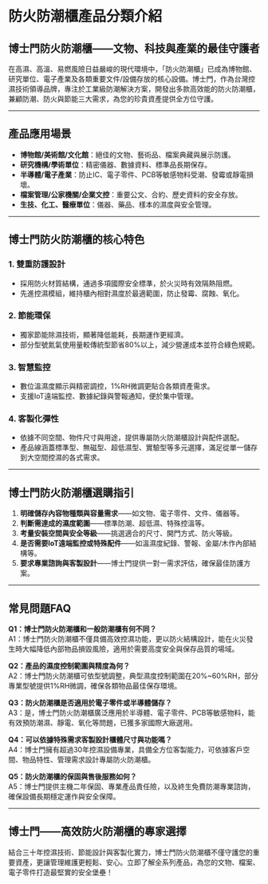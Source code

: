 # 防火防潮櫃產品分類介紹

## 博士門防火防潮櫃——文物、科技與產業的最佳守護者

在高濕、高溫、易燃風險日益嚴峻的現代環境中，「防火防潮櫃」已成為博物館、研究單位、電子產業及各類重要文件/設備存放的核心設備。博士門，作為台灣控濕技術領導品牌，專注於工業級防潮解決方案，開發出多款高效能的防火防潮櫃，兼顧防潮、防火與節能三大需求，為您的珍貴資產提供全方位守護。

---

## 產品應用場景

- **博物館/美術館/文化館**：絕佳的文物、藝術品、檔案典藏與展示防護。
- **研究機構/學術單位**：精密儀器、數據資料、標準品長期保存。
- **半導體/電子產業**：防止IC、電子零件、PCB等敏感物料受潮、發霉或靜電損壞。
- **檔案管理/公家機關/企業文控**：重要公文、合約、歷史資料的安全存放。
- **生技、化工、醫療單位**：儀器、藥品、樣本的濕度與安全管理。

---

## 博士門防火防潮櫃的核心特色

### 1. 雙重防護設計
- 採用防火材質結構，通過多項國際安全標準，於火災時有效隔熱阻燃。
- 先進控濕模組，維持櫃內相對濕度於最適範圍，防止發霉、腐蝕、氧化。

### 2. 節能環保
- 獨家節能除濕技術，顯著降低能耗，長期運作更經濟。
- 部分型號氮氣使用量較傳統型節省80%以上，減少營運成本並符合綠色規範。

### 3. 智慧監控
- 數位溫濕度顯示與精密調控，1%RH微調更貼合各類資產需求。
- 支援IoT遠端監控、數據紀錄與警報通知，便於集中管理。

### 4. 客製化彈性
- 依據不同空間、物件尺寸與用途，提供專屬防火防潮櫃設計與配件選配。
- 產品線涵蓋標準型、無磁型、超低濕型、實驗型等多元選擇，滿足從單一儲存到大空間控濕的各式需求。

---

## 博士門防火防潮櫃選購指引

1. **明確儲存內容物種類與容量需求**——如文物、電子零件、文件、儀器等。
2. **判斷需達成的濕度範圍**——標準防潮、超低濕、特殊控溫等。
3. **考量安裝空間與安全等級**——挑選適合的尺寸、開門方式、防火等級。
4. **是否需要IoT遠端監控或特殊配件**——如溫濕度紀錄、警報、金屬/木作內部結構等。
5. **要求專業諮詢與客製設計**——博士門提供一對一需求評估，確保最佳防護方案。

---

## 常見問題FAQ

**Q1：博士門防火防潮櫃和一般防潮櫃有何不同？**  
A1：博士門防火防潮櫃不僅具備高效控濕功能，更以防火結構設計，能在火災發生時大幅降低內部物品損毀風險，適用於需要高度安全與保存品質的場域。

**Q2：產品的濕度控制範圍與精度為何？**  
A2：博士門防火防潮櫃可依型號調整，典型濕度控制範圍在20%~60%RH，部分專業型號提供1%RH微調，確保各類物品最佳保存環境。

**Q3：防火防潮櫃是否適用於電子零件或半導體儲存？**  
A3：是，博士門防火防潮櫃廣泛應用於半導體、電子零件、PCB等敏感物料，能有效預防潮濕、靜電、氧化等問題，已獲多家國際大廠選用。

**Q4：可以依據特殊需求客製設計櫃體尺寸與功能嗎？**  
A4：博士門擁有超過30年控濕設備專業，具備全方位客製能力，可依據客戶空間、物品特性、管理需求設計專屬防火防潮櫃。

**Q5：防火防潮櫃的保固與售後服務如何？**  
A5：博士門提供主機二年保固、專業產品責任險，以及終生免費防潮專業諮詢，確保設備長期穩定運作與安全保障。

---

## 博士門——高效防火防潮櫃的專家選擇

結合三十年控濕技術、節能設計與客製化實力，博士門防火防潮櫃不僅守護您的重要資產，更讓管理維護更輕鬆、安心。立即了解全系列產品，為您的文物、檔案、電子零件打造最堅實的安全堡壘！